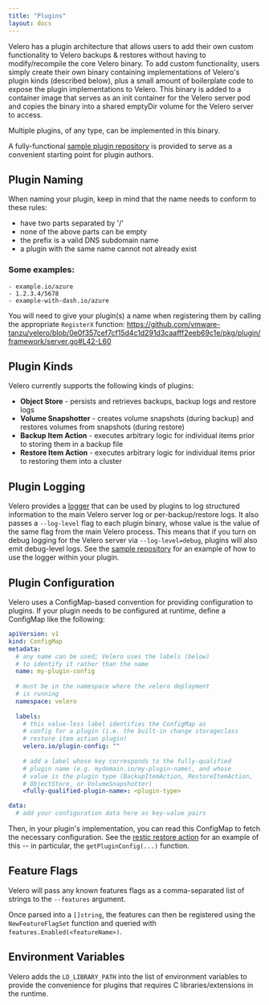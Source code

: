 ```yaml
---
title: "Plugins"
layout: docs
---
```


Velero has a plugin architecture that allows users to add their own custom functionality to Velero backups & restores without having to modify/recompile the core Velero binary. To add custom functionality, users simply create their own binary containing implementations of Velero's plugin kinds (described below), plus a small amount of boilerplate code to expose the plugin implementations to Velero. This binary is added to a container image that serves as an init container for the Velero server pod and copies the binary into a shared emptyDir volume for the Velero server to access.

Multiple plugins, of any type,  can be implemented in this binary.

A fully-functional [sample plugin repository][1] is provided to serve as a convenient starting point for plugin authors.

## Plugin Naming

When naming your plugin, keep in mind that the name needs to conform to these rules:
- have two parts separated by '/'
- none of the above parts can be empty
- the prefix is a valid DNS subdomain name
- a plugin with the same name cannot not already exist

### Some examples:

```
- example.io/azure
- 1.2.3.4/5678
- example-with-dash.io/azure
```

You will need to give your plugin(s) a name when registering them by calling the appropriate `RegisterX` function: <https://github.com/vmware-tanzu/velero/blob/0e0f357cef7cf15d4c1d291d3caafff2eeb69c1e/pkg/plugin/framework/server.go#L42-L60>

## Plugin Kinds

Velero currently supports the following kinds of plugins:

- **Object Store** - persists and retrieves backups, backup logs and restore logs
- **Volume Snapshotter** - creates volume snapshots (during backup) and restores volumes from snapshots (during restore)
- **Backup Item Action** - executes arbitrary logic for individual items prior to storing them in a backup file
- **Restore Item Action** - executes arbitrary logic for individual items prior to restoring them into a cluster

## Plugin Logging

Velero provides a [logger][2] that can be used by plugins to log structured information to the main Velero server log or
per-backup/restore logs. It also passes a `--log-level` flag to each plugin binary, whose value is the value of the same
flag from the main Velero process. This means that if you turn on debug logging for the Velero server via `--log-level=debug`,
plugins will also emit debug-level logs. See the [sample repository][1] for an example of how to use the logger within your plugin.

## Plugin Configuration

Velero uses a ConfigMap-based convention for providing configuration to plugins. If your plugin needs to be configured at runtime, 
define a ConfigMap like the following:

```yaml
apiVersion: v1
kind: ConfigMap
metadata:
  # any name can be used; Velero uses the labels (below)
  # to identify it rather than the name
  name: my-plugin-config
  
  # must be in the namespace where the velero deployment
  # is running
  namespace: velero
  
  labels:
    # this value-less label identifies the ConfigMap as
    # config for a plugin (i.e. the built-in change storageclass
    # restore item action plugin)
    velero.io/plugin-config: ""
    
    # add a label whose key corresponds to the fully-qualified
    # plugin name (e.g. mydomain.io/my-plugin-name), and whose
    # value is the plugin type (BackupItemAction, RestoreItemAction,
    # ObjectStore, or VolumeSnapshotter)
    <fully-qualified-plugin-name>: <plugin-type>

data:
  # add your configuration data here as key-value pairs
```

Then, in your plugin's implementation, you can read this ConfigMap to fetch the necessary configuration. See the [restic restore action][3]
for an example of this -- in particular, the `getPluginConfig(...)` function.

## Feature Flags

Velero will pass any known features flags as a comma-separated list of strings to the `--features` argument.

Once parsed into a `[]string`, the features can then be registered using the `NewFeatureFlagSet` function and queried with `features.Enabled(<featureName>)`.

## Environment Variables

Velero adds the `LD_LIBRARY_PATH` into the list of environment variables to provide the convenience for plugins that requires C libraries/extensions in the runtime.

[1]: https://github.com/vmware-tanzu/velero-plugin-example
[2]: https://github.com/vmware-tanzu/velero/blob/master/pkg/plugin/logger.go
[3]: https://github.com/vmware-tanzu/velero/blob/master/pkg/restore/restic_restore_action.go
